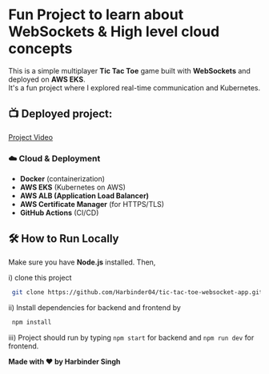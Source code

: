 # Fun Project to learn about WebSockets & High level cloud concepts
This is a simple multiplayer **Tic Tac Toe** game built with **WebSockets** and deployed on **AWS EKS**.  
It's a fun project where I explored real-time communication and Kubernetes.

 
## 📺 Deployed project:
[Project Video](https://github.com/user-attachments/assets/b8f43483-98f4-49c4-bca6-b29fcf8dc736)


 ### ☁️ Cloud & Deployment
- **Docker** (containerization)
- **AWS EKS** (Kubernetes on AWS)
- **AWS ALB (Application Load Balancer)**
- **AWS Certificate Manager** (for HTTPS/TLS)
- **GitHub Actions** (CI/CD)

## 🛠️ How to Run Locally 
   Make sure you have **Node.js** installed. Then,

   i) clone this project
   
   ```bash
    git clone https://github.com/Harbinder04/tic-tac-toe-websocket-app.git
   ```

   ii) Install dependencies for backend and frontend by

   ```bash
    npm install
   ```

  iii) Project should run by typing  `npm start`  for backend and `npm run dev` for frontend.

   **Made with ❤️ by Harbinder Singh**
